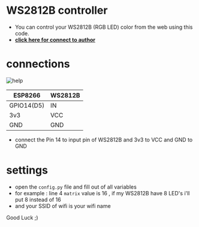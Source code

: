 # WS2812B controller
- You can control your WS2812B (RGB LED) color from the web using this code.
- **[click here for connect to author](https://t.me/Soltan_Python)**

# connections
![help](https://lh3.googleusercontent.com/iKVi6wXvirrZ9Ehf4HoD4F7fXoTkMiUYWTtePoBTS4S8p30oupK3LdjXIsJXGKXrgW4Jr1TFGuhKAV4VLgDJpiArsfCkSC7DDvPGssQ3DtbResZg-vIwo3fKijo2vo6qe9vVxhWiBD0IsUznevguuDO_ZA7fMrg8OstDKQW5PO0XbOOVdWcKEvT_8VeQX_DJX8MDe47T_QWT2czMP1-9rrwm5bwJhuHwguaEZu1nITZ2Vc7S6QqUrZvWDRDjJg9eVm5LbnKijwcGUY1hlrL9ciWzUDmi3HcoV1cseQOLgOxcPx1HOM-YQ592SLN4OrA1g8B1mwq5Ga6tsV1J1UJ2LmFxWERYBJEdUp6odd5d7mxVqe6t_AOtBRkLeoAYHQ2ecFjTlqme7lG19bA5jGm0jkiD_FTzuL5QRFqA0en1E0Jp1kVMUD7q7sWYyMzJnNgm3j7lnz_6Xl7jOa5AIxW1bO6EvqD3Vgm551Dzb_PZqIEt2Wjz3DgHBCXRafQ37YCzJsiJIecwaP-O-es5ERs-SY48wfJfCvCzomNMZLX0zBW-3WKXHzbRB2dStrsxyeJ31ahuPXngpPqYkFVO-Zp8hTsDMGBHCnG-N7GHzURx7FP6ciigNu_mykabvHLc4OBov7MrJZ6rt2oreNDkkbX9IXR4freyqvF70Dewdt4pM8V0Ok3-IGIRaRMfNt17DLuNaFd0XlZ1Fpm9OcEuF9MyuUCBaxdGQB2FQsKAFdxHo52zM1scztHuBBheZrum=w735-h602-no?authuser=0)

|ESP8266        |WS2812B    |
|---            | ---       |
|GPIO14(D5)     |IN         |
|3v3            |VCC        |
|GND            |GND        |

- connect the Pin 14 to input pin of WS2812B and 3v3 to VCC and GND to GND

# settings
- open the `config.py` file and fill out of all variables
- for example : line 4 `matrix` value is 16 , if my WS2812B have 8 LED's i'll put 8 instead of 16
- and your SSID of wifi is your wifi name

Good Luck ;)
